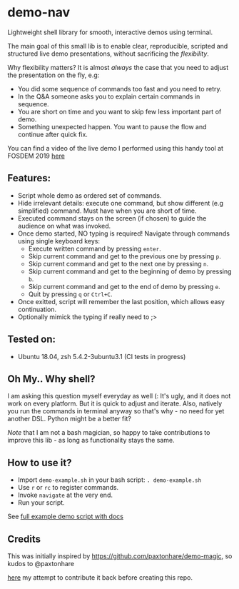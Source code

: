 # demo-nav

Lightweight shell library for smooth, interactive demos using terminal.

The main goal of this small lib is to enable clear, reproducible, scripted and structured live demo presentations, without sacrificing the *flexibility*. 

Why flexibility matters? It is almost *always* the case that you need to adjust the presentation on the fly, e.g:
* You did some sequence of commands too fast and you need to retry.
* In the Q&A someone asks you to explain certain commands in sequence.
* You are short on time and you want to skip few less important part of demo.
* Something unexpected happen. You want to pause the flow and continue after quick fix.

You can find a video of the live demo I performed using this handy tool at FOSDEM 2019 [here](https://fosdem.org/2019/schedule/event/thanos_transforming_prometheus_to_a_global_scale_in_a_seven_simple_steps/) 

## Features:

* Script whole demo as ordered set of commands.
* Hide irrelevant details: execute one command, but show different (e.g simplified) command. Must have when you are short of time. 
* Executed command stays on the screen (if chosen) to guide the audience on what was invoked.
* Once demo started, NO typing is required! Navigate through commands using single keyboard keys:
    * Execute written command by pressing `enter`.
    * Skip current command and get to the previous one by pressing `p`.
    * Skip current command and get to the next one by pressing `n`.
    * Skip current command and get to the beginning of demo by pressing `b`.
    * Skip current command and get to the end of demo by pressing `e`.
    * Quit by pressing `q` or `Ctrl+C`.
* Once exitted, script will remember the last position, which allows easy continuation.
* Optionally mimick the typing if really need to ;> 

## Tested on:

* Ubuntu 18.04, zsh 5.4.2-3ubuntu3.1 (CI tests in progress)

## Oh My.. Why shell?

I am asking this question myself everyday as well (: It's ugly, and it does not work on every platform. But it is quick 
to adjust and iterate. Also, natively you run the commands in terminal anyway so that's why - no need for yet another DSL. Python might be a better fit?

*Note* that I am not a bash magician, so happy to take contributions to improve this lib - as long as functionality stays the same.

## How to use it?

* Import `demo-example.sh` in your bash script: `. demo-example.sh`
* Use `r` or `rc` to register commands.
* Invoke `navigate` at the very end.
* Run your script. 

See [full example demo script with docs](./example/demo-example.sh)

## Credits

This was initially inspired by https://github.com/paxtonhare/demo-magic, so kudos to @paxtonhare

[here](https://github.com/paxtonhare/demo-magic/issues/15) my attempt to contribute it back before creating this repo.